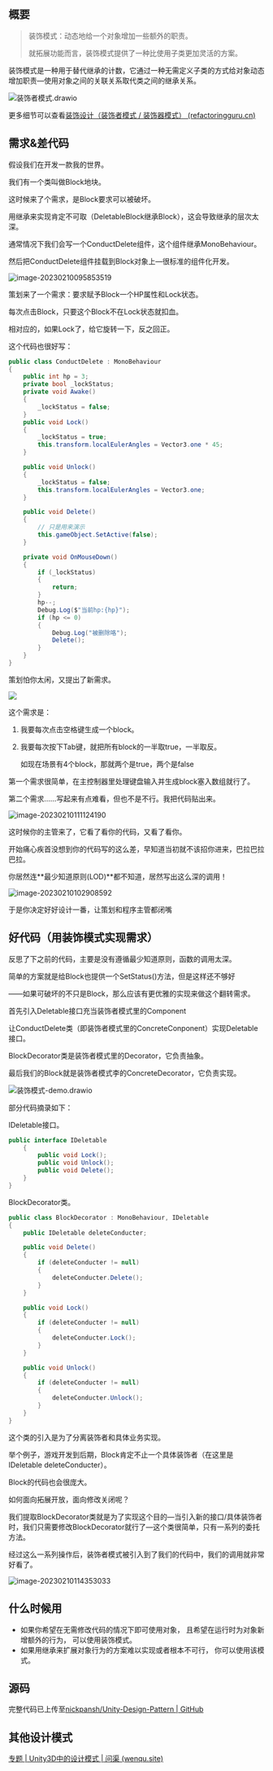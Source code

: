 ## 概要

> 装饰模式：动态地给一个对象增加一些额外的职责。
>
> 就拓展功能而言，装饰模式提供了一种比使用子类更加灵活的方案。

装饰模式是一种用于替代继承的计数，它通过一种无需定义子类的方式给对象动态增加职责—使用对象之间的关联关系取代类之间的继承关系。


![装饰者模式.drawio](https://wenqu.space/uploads/2023/02/10/%E8%A3%85%E9%A5%B0%E8%80%85%E6%A8%A1%E5%BC%8F.drawio.png)



更多细节可以查看[装饰设计（装饰者模式 / 装饰器模式） (refactoringguru.cn)](https://refactoringguru.cn/design-patterns/decorator)

## 需求&差代码

假设我们在开发一款我的世界。

我们有一个类叫做Block地块。

这时候来了个需求，是Block要求可以被破坏。

用继承来实现肯定不可取（DeletableBlock继承Block），这会导致继承的层次太深。

通常情况下我们会写一个ConductDelete组件，这个组件继承MonoBehaviour。

然后把ConductDelete组件挂载到Block对象上—很标准的组件化开发。

![image-20230210095853519](https://wenqu.space/uploads/2023/02/10/image-20230210095853519.png)

策划来了一个需求：要求赋予Block一个HP属性和Lock状态。

每次点击Block，只要这个Block不在Lock状态就扣血。

相对应的，如果Lock了，给它旋转一下，反之回正。

这个代码也很好写：

```c#
public class ConductDelete : MonoBehaviour
{
    public int hp = 3;
    private bool _lockStatus;
    private void Awake()
    {
        _lockStatus = false;
    }
    public void Lock()
    {
        _lockStatus = true;
        this.transform.localEulerAngles = Vector3.one * 45;
    }

    public void Unlock()
    {
        _lockStatus = false;
        this.transform.localEulerAngles = Vector3.one;
    }

    public void Delete()
    {
        // 只是用来演示
        this.gameObject.SetActive(false);
    }

    private void OnMouseDown()
    {
        if (_lockStatus)
        {
            return;
        }
        hp--;
        Debug.Log($"当前hp:{hp}");
        if (hp <= 0)
        {
            Debug.Log("被删除咯");
            Delete();
        }
    }
}
```

策划怕你太闲，又提出了新需求。

![](https://wenqu.space/uploads/2023/02/10/98a347d22938473491a531b3442c28e0.jpeg)

这个需求是：

1. 我要每次点击空格键生成一个block。

2. 我要每次按下Tab键，就把所有block的一半取true，一半取反。

   如现在场景有4个block，那就两个是true，两个是false

第一个需求很简单，在主控制器里处理键盘输入并生成block塞入数组就行了。

第二个需求……写起来有点难看，但也不是不行。我把代码贴出来。

![image-20230210111124190](https://wenqu.space/uploads/2023/02/10/image-20230210111124190.png)

这时候你的主管来了，它看了看你的代码，又看了看你。

开始痛心疾首没想到你的代码写的这么差，早知道当初就不该招你进来，巴拉巴拉巴拉。

你居然连**最少知道原则(LOD)**都不知道，居然写出这么深的调用！

![image-20230210102908592](https://wenqu.space/uploads/2023/02/10/image-20230210102908592.png)

于是你决定好好设计一番，让策划和程序主管都闭嘴



## 好代码（用装饰模式实现需求）

反思了下之前的代码，主要是没有遵循最少知道原则，函数的调用太深。

简单的方案就是给Block也提供一个SetStatus()方法，但是这样还不够好

——如果可破坏的不只是Block，那么应该有更优雅的实现来做这个翻转需求。



首先引入Deletable接口充当装饰者模式里的Component

让ConductDelete类（即装饰者模式里的ConcreteConponent）实现Deletable接口。

BlockDecorator类是装饰者模式里的Decorator，它负责抽象。

最后我们的Block就是装饰者模式李的ConcreteDecorator，它负责实现。

![装饰模式-demo.drawio](https://wenqu.space/uploads/2023/02/10/%E8%A3%85%E9%A5%B0%E6%A8%A1%E5%BC%8F-demo.drawio.png)

部分代码摘录如下：

IDeletable接口。

```c#
public interface IDeletable
    {
        public void Lock();
        public void Unlock();
        public void Delete();
    }
}
```



BlockDecorator类。

```c#
public class BlockDecorator : MonoBehaviour, IDeletable
{
    public IDeletable deleteConducter;

    public void Delete()
    {
        if (deleteConducter != null)
        {
            deleteConducter.Delete();
        }
    }

    public void Lock()
    {
        if (deleteConducter != null)
        {
            deleteConducter.Lock();
        }
    }

    public void Unlock()
    {
        if (deleteConducter != null)
        {
            deleteConducter.Unlock();
        }
    }
}
```

这个类的引入是为了分离装饰者和具体业务实现。

举个例子，游戏开发到后期，Block肯定不止一个具体装饰者（在这里是IDeletable deleteConducter）。

Block的代码也会很庞大。

如何面向拓展开放，面向修改关闭呢？

我们提取BlockDecorator类就是为了实现这个目的—当引入新的接口/具体装饰者时，我们只需要修改BlockDecorator就行了—这个类很简单，只有一系列的委托方法。

经过这么一系列操作后，装饰者模式被引入到了我们的代码中，我们的调用就非常好看了。

![image-20230210114353033](https://wenqu.space/uploads/2023/02/10/image-20230210114353033.png)


## 什么时候用

-  如果你希望在无需修改代码的情况下即可使用对象， 且希望在运行时为对象新增额外的行为， 可以使用装饰模式。
- 如果用继承来扩展对象行为的方案难以实现或者根本不可行， 你可以使用该模式。



## 源码

完整代码已上传至[nickpansh/Unity-Design-Pattern | GitHub](https://github.com/nickpansh/Unity-Design-Pattern)

## 其他设计模式

[专题 | Unity3D中的设计模式 | 问渠 (wenqu.site)](https://wenqu.site/Unity-Design-Pattern.html)
